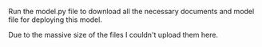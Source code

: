 Run the model.py file to download all the necessary documents and model file for deploying this model.

Due to the massive size of the files I couldn't upload them here.
